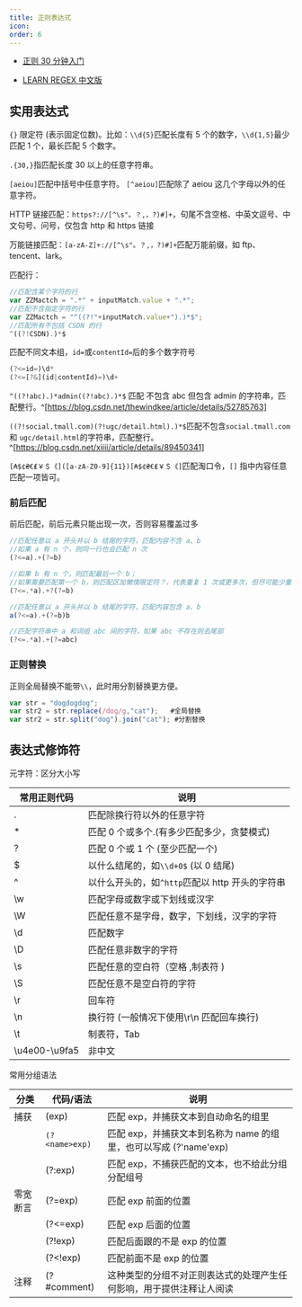 ```yaml
---
title: 正则表达式
icon:
order: 6
---
```


- [正则 30 分钟入门](https://deerchao.cn/tutorials/regex/regex.htm)

- [LEARN REGEX 中文版](https://github.com/ziishaned/learn-regex/blob/master/translations/README-cn.md)

## 实用表达式

`{}` 限定符 (表示固定位数)。比如：`\\d{5}`匹配长度有 5 个的数字，`\\d{1,5}`最少匹配 1 个，最长匹配 5 个数字。

`.{30,}`指匹配长度 30 以上的任意字符串。

`[aeiou]`匹配中括号中任意字符。
`[^aeiou]`匹配除了 aeiou 这几个字母以外的任意字符。

HTTP 链接匹配：`https?://[^\s"。？,，?)#]+`，句尾不含空格、中英文逗号、中文句号、问号，仅包含 http 和 https 链接

万能链接匹配：`[a-zA-Z]+://[^\s"。？,，?)#]+`匹配万能前缀，如 ftp、tencent、lark。

匹配行：

```javascript
//匹配含某个字符的行
var ZZMactch = ".*" + inputMatch.value + ".*";
//匹配不含指定字符的行
var ZZMactch = "^((?!"+inputMatch.value+").)*$";
//匹配所有不包括 CSDN 的行
^((?!CSDN).)*$
```

匹配不同文本组，`id=`或`contentId=`后的多个数字符号

```javascript
(?<=id=)\d*
(?<=[?&](id|contentId)=)\d+
```

`^((?!abc).)*admin((?!abc).)*$` 匹配 不包含 abc 但包含 admin 的字符串，匹配整行。^[https://blog.csdn.net/thewindkee/article/details/52785763]

`((?!social.tmall.com)(?!ugc/detail.html).)*$`匹配不包含`social.tmall.com` 和 `ugc/detail.html`的字符串，匹配整行。^[https://blog.csdn.net/xiiii/article/details/89450341]

`[₳$¢₴€₤￥＄《]([a-zA-Z0-9]{11})[₳$¢₴€₤￥＄《]`匹配淘口令，`[]` 指中内容任意匹配一项皆可。

### 前后匹配

前后匹配，前后元素只能出现一次，否则容易覆盖过多

```javascript
//匹配任意以 a 开头并以 b 结尾的字符，匹配内容不含 a、b
//如果 a 有 n 个，则同一行也会匹配 n 次
(?<=a).+(?=b)

//如果 b 有 n 个，则匹配最后一个 b；
//如果需要匹配第一个 b，则匹配区加懒惰限定符？，代表重复 1 次或更多次，但尽可能少重复
(?<=.*a).+?(?=b)

//匹配任意以 a 开头并以 b 结尾的字符，匹配内容包含 a、b
a(?<=a).+(?=b)b

//匹配字符串中 a 和词组 abc 间的字符，如果 abc 不存在则去尾部
(?<=.*a).+(?=abc)
```

### 正则替换

正则全局替换不能带`\\`，此时用分割替换更方便。

```javascript
var str = "dogdogdog";
var str2 = str.replace(/dog/g,"cat");   #全局替换
var str2 = str.split("dog").join("cat"); #分割替换
```

## 表达式修饰符

元字符：区分大小写

| 常用正则代码  | 说明                                            |
| ------------- | ----------------------------------------------- |
| .             | 匹配除换行符以外的任意字符                      |
| \*            | 匹配 0 个或多个.(有多少匹配多少，贪婪模式)      |
| ?             | 匹配 0 个或 1 个 (至少匹配一个)                 |
| $             | 以什么结尾的，如`\\d+0$` (以 0 结尾)            |
| ^             | 以什么开头的，如`^http`匹配以 http 开头的字符串 |
| \w            | 匹配字母或数字或下划线或汉字                    |
| \W            | 匹配任意不是字母，数字，下划线，汉字的字符      |
| \d            | 匹配数字                                        |
| \D            | 匹配任意非数字的字符                            |
| \s            | 匹配任意的空白符（空格 ,制表符 )                |
| \S            | 匹配任意不是空白符的字符                        |
| \r            | 回车符                                          |
| \n            | 换行符 (一般情况下使用\r\n 匹配回车换行)        |
| \t            | 制表符，Tab                                     |
| \u4e00-\u9fa5 | 非中文                                          |

常用分组语法

| 分类     | 代码/语法      | 说明                                                                 |
| -------- | -------------- | -------------------------------------------------------------------- |
| 捕获     | (exp)          | 匹配 exp，并捕获文本到自动命名的组里                                 |
|          | `(?<name>exp)` | 匹配 exp，并捕获文本到名称为 name 的组里，也可以写成 (?'name'exp)    |
|          | (?:exp)        | 匹配 exp，不捕获匹配的文本，也不给此分组分配组号                     |
| 零宽断言 | (?=exp)        | 匹配 exp 前面的位置                                                  |
|          | (?<=exp)       | 匹配 exp 后面的位置                                                  |
|          | (?!exp)        | 匹配后面跟的不是 exp 的位置                                          |
|          | (?<!exp)       | 匹配前面不是 exp 的位置                                              |
| 注释     | (?#comment)    | 这种类型的分组不对正则表达式的处理产生任何影响，用于提供注释让人阅读 |
